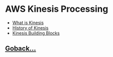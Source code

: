 # AWS Kinesis Processing

- [What is Kinesis](./001.md)
- [History of Kinesis](./002.md)
- [Kinesis Building Blocks](./003.md)

## [Goback...](../README.md)